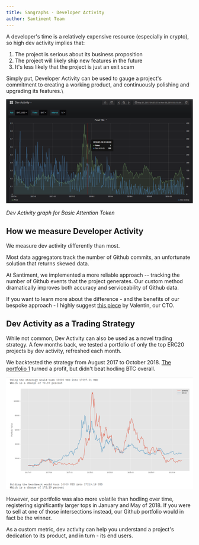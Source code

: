 ```yaml
---
title: Sangraphs - Developer Activity
author: Santiment Team
---
```


A developer's time is a relatively expensive resource (especially in
crypto), so high dev activity implies that:

1.  The project is serious about its business proposition
2.  The project will likely ship new features in the future
3.  It's less likely that the project is just an exit scam

Simply put, Developer Activity can be used to gauge a project's
commitment to creating a working product, and continuously polishing and
upgrading its features.\

![](1.png)

*Dev Activity graph for Basic Attention Token*

## How we measure Developer Activity

We measure dev activity differently than most.

Most data aggregators track the number of Github commits, an unfortunate
solution that returns skewed data.

At Santiment, we implemented a more reliable approach -- tracking the
number of Github events that the project generates. Our custom method
dramatically improves both accuracy and serviceability of Github data.

If you want to learn more about the difference - and the benefits of our
bespoke approach - I highly suggest [this
piece](https://medium.com/santiment/tracking-github-activity-of-crypto-projects-introducing-a-better-approach-9fb1af3f1c32)
by Valentin, our CTO.


## Dev Activity as a Trading Strategy

While not common, Dev Activity can also be used as a novel trading
strategy. A few months back, we tested a portfolio of only the top ERC20
projects by dev activity, refreshed each month.

We backtested the strategy from August 2017 to October 2018. [The
portfolio 1](https://santiment.net/blog/github-activity-portfolio/)
turned a profit, but didn't beat hodling BTC overall.

![](2.png)

However, our portfolio was also more volatile than hodling over time,
registering significantly larger tops in January and May of 2018. If you
were to sell at one of those intersections instead, our Github portfolio
would in fact be the winner.

As a custom metric, dev activity can help you understand a project's
dedication to its product, and in turn - its end users.
